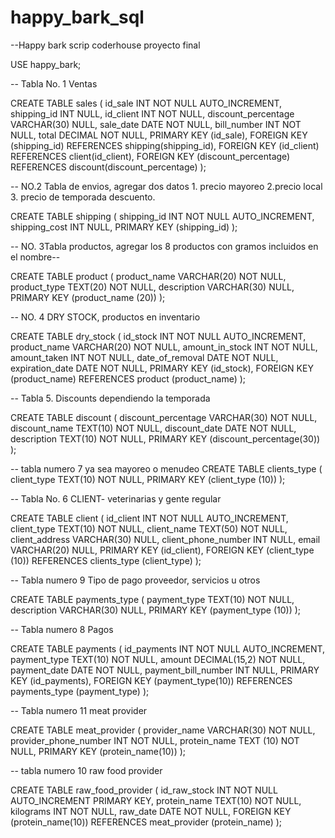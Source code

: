 # happy_bark_sql
--Happy bark scrip coderhouse proyecto final

USE happy_bark;

-- Tabla No. 1 Ventas

CREATE TABLE sales (
id_sale INT NOT NULL AUTO_INCREMENT,
shipping_id INT NULL,
id_client INT NOT NULL,
discount_percentage VARCHAR(30) NULL,
sale_date DATE NOT NULL,
bill_number INT NOT NULL,
total DECIMAL NOT NULL,
PRIMARY KEY (id_sale),
FOREIGN KEY (shipping_id) REFERENCES shipping(shipping_id),
FOREIGN KEY (id_client) REFERENCES client(id_client),
FOREIGN KEY (discount_percentage) REFERENCES discount(discount_percentage)
);

-- NO.2 Tabla de envios, agregar dos datos 1. precio mayoreo 2.precio local 3. precio de temporada descuento.

CREATE TABLE shipping (
    shipping_id INT NOT NULL AUTO_INCREMENT,
    shipping_cost INT NULL,
    PRIMARY KEY (shipping_id)
);

-- NO. 3Tabla productos, agregar los 8 productos con gramos incluidos en el nombre--

 CREATE TABLE product (
    product_name VARCHAR(20) NOT NULL,
    product_type TEXT(20) NOT NULL,
    description VARCHAR(30) NULL,
    PRIMARY KEY (product_name (20))
);

-- NO. 4 DRY STOCK, productos en inventario

CREATE TABLE dry_stock (
    id_stock INT NOT NULL AUTO_INCREMENT,
    product_name VARCHAR(20) NOT NULL,
    amount_in_stock INT NOT NULL,
    amount_taken INT NOT NULL,
    date_of_removal DATE NOT NULL,
    expiration_date DATE NOT NULL,
    PRIMARY KEY (id_stock),
    FOREIGN KEY (product_name)
        REFERENCES product (product_name)
);

-- Tabla 5. Discounts dependiendo la temporada

CREATE TABLE discount (
discount_percentage VARCHAR(30) NOT NULL,
discount_name TEXT(10) NOT NULL,
discount_date DATE NOT NULL,
description TEXT(10) NOT NULL,
PRIMARY KEY (discount_percentage(30))
);

-- tabla numero 7 ya sea mayoreo o menudeo
CREATE TABLE clients_type (
    client_type TEXT(10) NOT NULL,
    PRIMARY KEY (client_type (10))
);

-- Tabla No. 6 CLIENT- veterinarias y gente regular

CREATE TABLE client (
id_client INT NOT NULL AUTO_INCREMENT, 
client_type TEXT(10) NOT NULL,
client_name TEXT(50) NOT NULL,
client_address VARCHAR(30) NULL,
client_phone_number INT NULL,
email VARCHAR(20) NULL,
PRIMARY KEY (id_client),
FOREIGN KEY (client_type (10)) REFERENCES clients_type (client_type)
);

-- Tabla numero 9  Tipo de pago proveedor, servicios u otros

CREATE TABLE payments_type (
    payment_type TEXT(10) NOT NULL,
    description VARCHAR(30) NULL,
    PRIMARY KEY (payment_type (10))
);

-- Tabla numero 8 Pagos

CREATE TABLE payments (
id_payments INT NOT NULL AUTO_INCREMENT,
payment_type TEXT(10) NOT NULL,
amount DECIMAL(15,2) NOT NULL,
payment_date DATE NOT NULL,
payment_bill_number INT NULL,
PRIMARY KEY (id_payments),
FOREIGN KEY (payment_type(10)) REFERENCES payments_type (payment_type)
);

-- Tabla numero 11 meat provider

CREATE TABLE meat_provider (
provider_name VARCHAR(30) NOT NULL,
provider_phone_number INT NOT NULL,
protein_name TEXT (10) NOT NULL,
PRIMARY KEY (protein_name(10))
);

-- tabla numero 10 raw food provider

CREATE TABLE raw_food_provider (
id_raw_stock INT NOT NULL AUTO_INCREMENT PRIMARY KEY,
protein_name TEXT(10) NOT NULL,
kilograms INT NOT NULL,
raw_date DATE NOT NULL,
FOREIGN KEY (protein_name(10)) REFERENCES meat_provider (protein_name)
);
